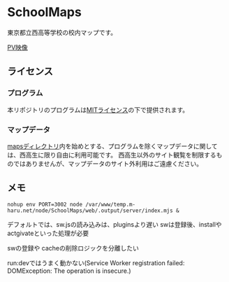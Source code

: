 # SchoolMaps

東京都立西高等学校の校内マップです。

[PV映像](https://youtu.be/o8RLhzpfBVg)

## ライセンス

### プログラム

本リポジトリのプログラムは[MITライセンス](./LICENSE)の下で提供されます。

### マップデータ

[mapsディレクトリ](./maps)内を始めとする、プログラムを除くマップデータに関しては、西高生に限り自由に利用可能です。
西高生以外のサイト観覧を制限するものではありませんが、マップデータのサイト外利用はご遠慮ください。

## メモ

```shell
nohup env PORT=3002 node /var/www/temp.m-haru.net/node/SchoolMaps/web/.output/server/index.mjs &
```

デフォルトでは、sw.jsの読み込みは、pluginsより遅い
swは登録後、installやactgivateといった処理が必要

swの登録や
cacheの削除ロジックを分離したい

run:devではうまく動かない(Service Worker registration failed: DOMException: The operation is insecure.)
